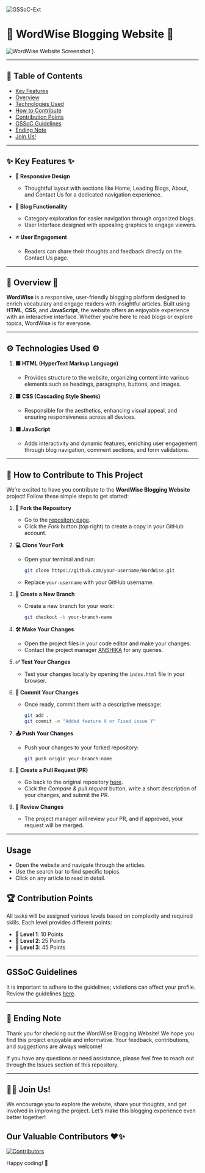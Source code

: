 
![GSSoC-Ext](https://github.com/sakshamsaraf23/WordWise/blob/main/images/Untitled%20design.png)
# 📖 WordWise Blogging Website 📝 

![WordWise Website Screenshot](https://github.com/sakshamsaraf23/WordWise/blob/main/images/website.png)
).


---

## 🌟 Table of Contents
- [Key Features](#-key-features-)
- [Overview](#-overview-)
- [Technologies Used](#-technologies-used-)
- [How to Contribute](#-how-to-contribute-to-this-project-)
- [Contribution Points](#contribution-points)
- [GSSoC Guidelines](#gssoc-guidelines)
- [Ending Note](#-ending-note-)
- [Join Us!](#-join-us-)

---

## ✨ Key Features ✨
- **📱 Responsive Design**
  - Thoughtful layout with sections like Home, Leading Blogs, About, and Contact Us for a dedicated navigation experience.

- **📝 Blog Functionality**
  - Category exploration for easier navigation through organized blogs.
  - User Interface designed with appealing graphics to engage viewers.

- **⭐ User Engagement**
  - Readers can share their thoughts and feedback directly on the Contact Us page.

---

## 🌟 Overview 🌟
**WordWise** is a responsive, user-friendly blogging platform designed to enrich vocabulary and engage readers with insightful articles. Built using **HTML**, **CSS**, and **JavaScript**, the website offers an enjoyable experience with an interactive interface. Whether you're here to read blogs or explore topics, WordWise is for everyone.

---

## ⚙️ Technologies Used ⚙️
1. **🟦 HTML (HyperText Markup Language)**
   - Provides structure to the website, organizing content into various elements such as headings, paragraphs, buttons, and images.

2. **🟪 CSS (Cascading Style Sheets)**
   - Responsible for the aesthetics, enhancing visual appeal, and ensuring responsiveness across all devices.

3. **⬛ JavaScript**
   - Adds interactivity and dynamic features, enriching user engagement through blog navigation, comment sections, and form validations.

---

## 🚀 How to Contribute to This Project

We’re excited to have you contribute to the **WordWise Blogging Website** project! Follow these simple steps to get started:

1. **🍴 Fork the Repository**  
   - Go to the [repository page](https://github.com/ANSHIKA-26/WordWise).
   - Click the *Fork* button (top right) to create a copy in your GitHub account.

2. **💻 Clone Your Fork**  
   - Open your terminal and run:
     ```bash
     git clone https://github.com/your-username/WordWise.git
     ```
   - Replace `your-username` with your GitHub username.

3. **🌿 Create a New Branch** 
   - Create a new branch for your work:
     ```bash
     git checkout -b your-branch-name
     ```

4. **🛠️ Make Your Changes**
   - Open the project files in your code editor and make your changes.
   - Contact the project manager [ANSHIKA](https://github.com/ANSHIKA-26) for any queries.

5. **✅ Test Your Changes**
   - Test your changes locally by opening the `index.html` file in your browser.

6. **💬 Commit Your Changes** 
   - Once ready, commit them with a descriptive message:
     ```bash
     git add .
     git commit -m "Added feature X or Fixed issue Y"
     ```

7. **📤 Push Your Changes**
   - Push your changes to your forked repository:
     ```bash
     git push origin your-branch-name
     ```

8. **🔄 Create a Pull Request (PR)** 
   - Go back to the original repository [here](https://github.com/ANSHIKA-26/WordWise).
   - Click the *Compare & pull request* button, write a short description of your changes, and submit the PR.

9. **🔎 Review Changes**
   - The project manager will review your PR, and if approved, your request will be merged.

---
 ## Usage
- Open the website and navigate through the articles.
- Use the search bar to find specific topics.
- Click on any article to read in detail.

## 🏆 Contribution Points
All tasks will be assigned various levels based on complexity and required skills. Each level provides different points:
- **🥇 Level 1**: 10 Points  
- **🥈 Level 2**: 25 Points  
- **🥉 Level 3**: 45 Points  

---

## GSSoC Guidelines 
It is important to adhere to the guidelines; violations can affect your profile. Review the guidelines [here](https://github.com/GSSoC24/Contributor/tree/main/gssoc-guidelines).

---


## 📄 Ending Note
Thank you for checking out the WordWise Blogging Website! We hope you find this project enjoyable and informative. Your feedback, contributions, and suggestions are always welcome!

If you have any questions or need assistance, please feel free to reach out through the Issues section of this repository.

---

## 🙌🏻 Join Us!
We encourage you to explore the website, share your thoughts, and get involved in improving the project. Let’s make this blogging experience even better together!

## Our Valuable Contributors ❤️✨

[![Contributors](https://contrib.rocks/image?repo=say-het/WordWise)](https://github.com/say-het/WordWise/graphs/contributors)


Happy coding! 📝
